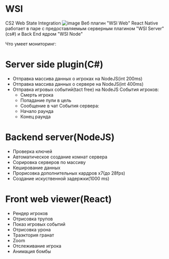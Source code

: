 # WSI
CS2 Web State Integration
![image](https://github.com/user-attachments/assets/4757546c-2652-48b5-aee0-934ecfe6f12d)
Веб плагин "WSI Web" React Native работает в паре с предоставляемым серверным плагином "WSI Server" (cs#) и Back End ядром "WSI Node"

Что умеет мониторинг:
# Server side plugin(C#)
   + Отправка массива данных о игроках на NodeJS(int 200ms)
   + Отправка массива данных о сервере на NodeJS(int 400ms)
   + Отправка игровых событий(tact free) на NodeJS 
   События игроков:
      + Смерть игрока
      + Попадание пули в цель
      + Сообщение в чат
   События сервера:
      + Начало раунда
      + Конец раунда
# Backend server(NodeJS)
   + Проверка ключей
   + Автоматическое создание комнат сервера
   + Сорировка серверов по массиву
   + Кеширование данных
   + Прорисовка дополнительных кардров x7(до 28fps)
   + Создание искуственной задержки(1000 ms)
# Front web viewer(React)
   + Рендер игроков
   + Отрисовка трупов
   + Показ игровых событий
   + Отрисовка урона
   + Траэктория гранат
   + Zoom
   + Отслеживание игрока
   + Анимация бомбы
